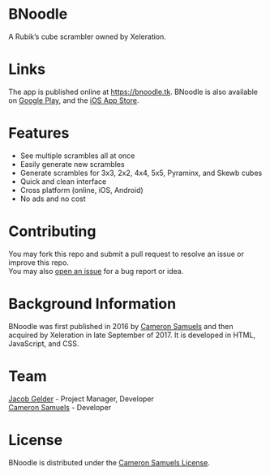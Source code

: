 # BNoodle
A Rubik’s cube scrambler owned by Xeleration.
# Links
The app is published online at <https://bnoodle.tk>.
BNoodle is also available on [Google Play](https://goo.gl/MrZtxZ), and the [iOS App Store](https://goo.gl/BEZzCy).
# Features
- See multiple scrambles all at once
- Easily generate new scrambles
- Generate scrambles for 3x3, 2x2, 4x4, 5x5, Pyraminx, and Skewb cubes
- Quick and clean interface
- Cross platform (online, iOS, Android)
- No ads and no cost
# Contributing
You may fork this repo and submit a pull request to resolve an issue or improve this repo.
<br>You may also [open an issue](https://git.io/vdIgI) for a bug report or idea.
# Background Information
BNoodle was first published in 2016 by [Cameron Samuels](https://cameronsamuels.com)
and then acquired by Xeleration in late September of 2017.
It is developed in HTML, JavaScript, and CSS.
# Team
[Jacob Gelder](https://git.io/vdIz2) - Project Manager, Developer
<br>[Cameron Samuels](https://cameronsamuels.com) - Developer
# License
BNoodle is distributed under the [Cameron Samuels License](LICENSE).